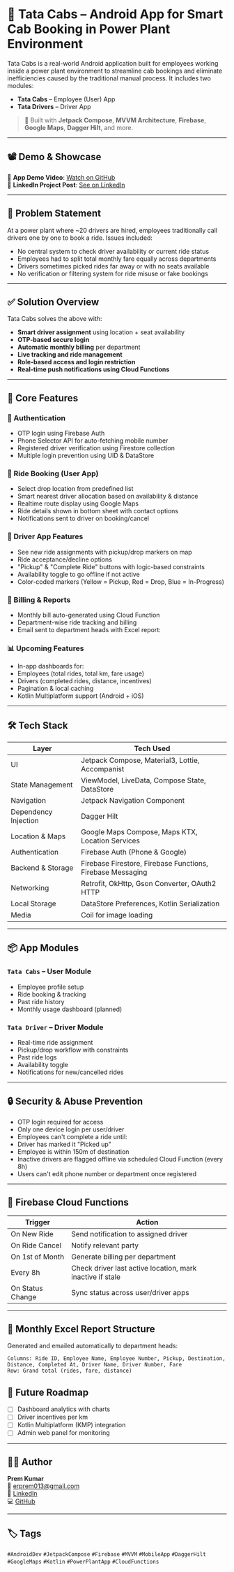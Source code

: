 # 🚖 Tata Cabs – Android App for Smart Cab Booking in Power Plant Environment

Tata Cabs is a real-world Android application built for employees working inside a power plant environment to streamline cab bookings and eliminate inefficiencies caused by the traditional manual process. It includes two modules:
- **Tata Cabs** – Employee (User) App
- **Tata Drivers** – Driver App

> 🔧 Built with **Jetpack Compose**, **MVVM Architecture**, **Firebase**, **Google Maps**, **Dagger Hilt**, and more.

---

## 📽️ Demo & Showcase

🎥 **App Demo Video**: [Watch on GitHub](https://github.com/user-attachments/assets/1008b457-ee9d-4ddc-9587-c0d11950192f)  
🔗 **LinkedIn Project Post**: [See on LinkedIn](https://www.linkedin.com/posts/coderprem_opentowork-androiddeveloper-kotlin-activity-7316476853165142017-sY6E?utm_source=share&utm_medium=member_desktop&rcm=ACoAADvE3xUBqM8yexe04EBquKaOLn-GIBRnzkA)

---

## 📌 Problem Statement

At a power plant where ~20 drivers are hired, employees traditionally call drivers one by one to book a ride. Issues included:
- No central system to check driver availability or current ride status
- Employees had to split total monthly fare equally across departments
- Drivers sometimes picked rides far away or with no seats available
- No verification or filtering system for ride misuse or fake bookings

---

## ✅ Solution Overview

Tata Cabs solves the above with:
- **Smart driver assignment** using location + seat availability
- **OTP-based secure login**
- **Automatic monthly billing** per department
- **Live tracking and ride management**
- **Role-based access and login restriction**
- **Real-time push notifications using Cloud Functions**

---

## 🧠 Core Features

### 🔐 Authentication
- OTP login using Firebase Auth
- Phone Selector API for auto-fetching mobile number
- Registered driver verification using Firestore collection
- Multiple login prevention using UID & DataStore

### 🚗 Ride Booking (User App)
- Select drop location from predefined list
- Smart nearest driver allocation based on availability & distance
- Realtime route display using Google Maps
- Ride details shown in bottom sheet with contact options
- Notifications sent to driver on booking/cancel

### 📍 Driver App Features
- See new ride assignments with pickup/drop markers on map
- Ride acceptance/decline options
- "Pickup" & "Complete Ride" buttons with logic-based constraints
- Availability toggle to go offline if not active
- Color-coded markers (Yellow = Pickup, Red = Drop, Blue = In-Progress)

### 🧾 Billing & Reports
- Monthly bill auto-generated using Cloud Function
- Department-wise ride tracking and billing
- Email sent to department heads with Excel report:


### 📊 Upcoming Features
- In-app dashboards for:
- Employees (total rides, total km, fare usage)
- Drivers (completed rides, distance, incentives)
- Pagination & local caching
- Kotlin Multiplatform support (Android + iOS)

---

## 🛠️ Tech Stack

| Layer              | Tech Used |
|-------------------|-----------|
| UI                | Jetpack Compose, Material3, Lottie, Accompanist |
| State Management  | ViewModel, LiveData, Compose State, DataStore |
| Navigation        | Jetpack Navigation Component |
| Dependency Injection | Dagger Hilt |
| Location & Maps   | Google Maps Compose, Maps KTX, Location Services |
| Authentication    | Firebase Auth (Phone & Google) |
| Backend & Storage | Firebase Firestore, Firebase Functions, Firebase Messaging |
| Networking        | Retrofit, OkHttp, Gson Converter, OAuth2 HTTP |
| Local Storage     | DataStore Preferences, Kotlin Serialization |
| Media             | Coil for image loading |

---

## 📦 App Modules

### `Tata Cabs` – User Module
- Employee profile setup
- Ride booking & tracking
- Past ride history
- Monthly usage dashboard (planned)

### `Tata Driver` – Driver Module
- Real-time ride assignment
- Pickup/drop workflow with constraints
- Past ride logs
- Availability toggle
- Notifications for new/cancelled rides

---

## 🔒 Security & Abuse Prevention

- OTP login required for access
- Only one device login per user/driver
- Employees can't complete a ride until:
- Driver has marked it "Picked up"
- Employee is within 150m of destination
- Inactive drivers are flagged offline via scheduled Cloud Function (every 8h)
- Users can't edit phone number or department once registered

---

## 🔔 Firebase Cloud Functions

| Trigger | Action |
|--------|--------|
| On New Ride | Send notification to assigned driver |
| On Ride Cancel | Notify relevant party |
| On 1st of Month | Generate billing per department |
| Every 8h | Check driver last active location, mark inactive if stale |
| On Status Change | Sync status across user/driver apps |

---

## 📧 Monthly Excel Report Structure

Generated and emailed automatically to department heads:
```text
Columns: Ride ID, Employee Name, Employee Number, Pickup, Destination, Distance, Completed At, Driver Name, Driver Number, Fare
Row: Grand total (rides, fare, distance)
```
## 🚀 Future Roadmap

- [ ] Dashboard analytics with charts  
- [ ] Driver incentives per km  
- [ ] Kotlin Multiplatform (KMP) integration  
- [ ] Admin web panel for monitoring  

---

## 👨‍💻 Author

**Prem Kumar**  
📧 [erprem013@gmail.com](mailto:erprem013@gmail.com)  
🔗 [LinkedIn](https://www.linkedin.com/in/coderprem/)  
💻 [GitHub](https://github.com/coderprem)

---

## 🏷️ Tags

`#AndroidDev` `#JetpackCompose` `#Firebase` `#MVVM` `#MobileApp` `#DaggerHilt` `#GoogleMaps` `#Kotlin` `#PowerPlantApp` `#CloudFunctions`
